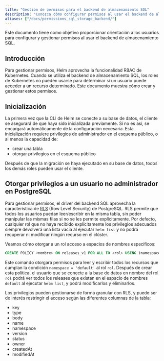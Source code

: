 ```yaml
---
title: "Gestión de permisos para el backend de almacenamiento SQL"
description: "Conozca cómo configurar permisos al usar el backend de almacenamiento SQL."
aliases: ["/docs/permissions_sql_storage_backend/"]
---
```


Este documento tiene como objetivo proporcionar orientación a los usuarios para configurar y gestionar permisos al usar el backend de almacenamiento SQL.

## Introducción

Para gestionar permisos, Helm aprovecha la funcionalidad RBAC de Kubernetes. Cuando se utiliza el backend de almacenamiento SQL, los roles de Kubernetes no pueden usarse para determinar si un usuario puede acceder a un recurso determinado. Este documento muestra cómo crear y gestionar estos permisos.

## Inicialización

La primera vez que la CLI de Helm se conecte a su base de datos, el cliente se asegurará de que haya sido inicializada previamente. Si no es así, se encargará automáticamente de la configuración necesaria. Esta inicialización requiere privilegios de administrador en el esquema público, o al menos la capacidad de:

* crear una tabla
* otorgar privilegios en el esquema público

Después de que la migración se haya ejecutado en su base de datos, todos los demás roles pueden usar el cliente.

## Otorgar privilegios a un usuario no administrador en PostgreSQL

Para gestionar permisos, el driver del backend SQL aprovecha la característica de [RLS](https://www.postgresql.org/docs/9.5/ddl-rowsecurity.html) (Row Level Security) de PostgreSQL. RLS permite que todos los usuarios puedan leer/escribir en la misma tabla, sin poder manipular las mismas filas si no se les permite explícitamente. Por defecto, cualquier rol que no haya recibido explícitamente los privilegios adecuados siempre devolverá una lista vacía al ejecutar `helm list` y no podrá recuperar ni modificar ningún recurso en el clúster.

Veamos cómo otorgar a un rol acceso a espacios de nombres específicos:

```sql
CREATE POLICY <nombre> ON releases_v1 FOR ALL TO <rol> USING (namespace = 'default');
```

Este comando otorgará permisos para leer y escribir todos los recursos que cumplan la condición `namespace = 'default'` al rol `rol`. Después de crear esta política, el usuario que se conecte a la base de datos en nombre del rol `rol` podrá ver todos los releases que existan en el espacio de nombres `default` al ejecutar `helm list`, y podrá modificarlos y eliminarlos.

Los privilegios pueden gestionarse de forma granular con RLS, y puede ser de interés restringir el acceso según las diferentes columnas de la tabla:
* key
* type
* body
* name
* namespace
* version
* status
* owner
* createdAt
* modifiedAt 
